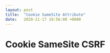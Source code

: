 ```yaml
---
layout: post
title:  "Cookie SameSite Attribute"
date:   2020-11-17 19:56:00 +0800
---
```

# Cookie SameSite CSRF

